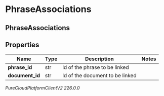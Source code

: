 # PhraseAssociations

## PhraseAssociations

## Properties

|Name | Type | Description | Notes|
|------------ | ------------- | ------------- | -------------|
| **phrase_id** | str | Id of the phrase to be linked | |
| **document_id** | str | Id of the document to be linked | |



_PureCloudPlatformClientV2 226.0.0_
